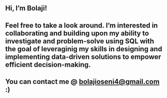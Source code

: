 ## Hi, I’m Bolaji!
## Feel free to take a look around. I’m interested in collaborating and building upon my ability to investigate and problem-solve using SQL with the goal of leveraginig my skills in designing and implementing data-driven solutions to empower efficient decision-making.
## You can contact me @ bolajioseni4@gmail.com :)
